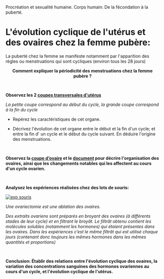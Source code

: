 <p>Procréation et sexualité humaine.      Corps humain: De la fécondation à la puberté.</p>

# L'évolution cyclique de l'utérus et des ovaires chez la femme pubère:


La puberté chez la femme se manifeste notamment par l'apparition des règles ou menstruations qui sont cycliques (environ tous les 28 jours)

<p align=center><strong>Comment expliquer la périodicité des menstruations chez la femme pubère ?</strong></p>

<p></br></p>

**Observez les 2 [coupes transversales d'utérus](https://ipfs.io/ipfs/QmZCpYLWJXtLvZYKCJJPfVAgCZCfR8cdxPKGizLo4yLoND)** 

*La petite coupe correspond au début du cycle, la grande coupe correspond à la fin du cycle*

- Repérez  les caractéristiques de cet organe. 

- Décrivez l'évolution de cet organe entre le début et la fin d'un cycle; et entre la fin d' un cycle et le début du cycle suivant. En déduire l'origine des menstruations.

<p></br></p>

**Observez la [coupe d’ovaire](https://ipfs.io/ipfs/QmSpazNQE5G6VzLXkLdrk1BZZEbHP5RS2ZHShr1iWrUGsY) et le [document](https://ipfs.io/ipfs/QmTTdW56fZ1yfpKdLX5haH7c7GzxDBbtVDRHuaizRqYX9F) pour décrire l'organisation des ovaires, ainsi que les changements notables qui les affectent au cours d'un cycle ovarien.**

<p></br></p>

**Analysez les expériences réalisées chez des lots de souris:**

<a href="https://ipfs.io/ipfs/QmRXQRapXqBmMWPFfhjU9nZ6ozfA5vb6tcqMtNUkH25xEm"><img src="https://ipfs.io/ipfs/QmRXQRapXqBmMWPFfhjU9nZ6ozfA5vb6tcqMtNUkH25xEm" alt="exp souris"></a>

*Une ovariectomie est une ablation des ovaires.*

*Des extraits ovariens sont préparés en broyant des ovaires (à différents stades de leur cycle) et en filtrant le broyât. Le filtrât obtenu contient les molécules solubles (notamment les hormones) qui étaient présentes dans les ovaires. Dans les expériences c’est le même filtrât qui est utilisé chaque jours (contenant donc toujours les mêmes hormones dans les mêmes quantités et proportions)*

<p></br></p>

**Conclusion: Établir des relations entre l'évolution cyclique des ovaires, la variation des concentrations sanguines des hormones ovariennes au cours d'un cycle, et l'évolution cyclique de l'utérus.**
